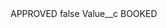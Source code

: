 <?xml version="1.0" encoding="UTF-8"?>
<CustomMetadata xmlns="http://soap.sforce.com/2006/04/metadata" xmlns:xsi="http://www.w3.org/2001/XMLSchema-instance" xmlns:xsd="http://www.w3.org/2001/XMLSchema">
    <label>APPROVED</label>
    <protected>false</protected>
    <values>
        <field>Value__c</field>
        <value xsi:type="xsd:string">BOOKED</value>
    </values>
</CustomMetadata>
